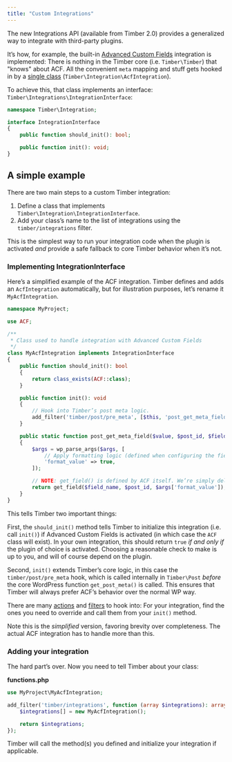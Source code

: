 ```yaml
---
title: "Custom Integrations"
---
```


The new Integrations API (available from Timber 2.0) provides a generalized way to integrate with third-party plugins.

It’s how, for example, the built-in [Advanced Custom Fields](/docs/v2/integrations/advanced-custom-fields/) integration is implemented: There is nothing in the Timber core (i.e. `Timber\Timber`) that "knows" about ACF. All the convenient `meta` mapping and stuff gets hooked in by a [single class](https://github.com/timber/timber/blob/2.x/src/Integration/AcfIntegration.php) (`Timber\Integration\AcfIntegration`).

To achieve this, that class implements an interface: `Timber\Integrations\IntegrationInterface`:

```php
namespace Timber\Integration;

interface IntegrationInterface
{
    public function should_init(): bool;

    public function init(): void;
}
```

## A simple example

There are two main steps to a custom Timber integration:

1. Define a class that implements `Timber\Integration\IntegrationInterface`.
2. Add your class’s name to the list of integrations using the `timber/integrations` filter.

This is the simplest way to run your integration code when the plugin is activated _and_ provide a safe fallback to core Timber behavior when it’s not.

### Implementing IntegrationInterface

Here’s a simplified example of the ACF integration. Timber defines and adds an `AcfIntegration` automatically, but for illustration purposes, let’s rename it `MyAcfIntegration`.

```php
namespace MyProject;

use ACF;

/**
 * Class used to handle integration with Advanced Custom Fields
 */
class MyAcfIntegration implements IntegrationInterface
{
    public function should_init(): bool
    {
        return class_exists(ACF::class);
    }

    public function init(): void
    {
        // Hook into Timber’s post meta logic.
        add_filter('timber/post/pre_meta', [$this, 'post_get_meta_field'], 10, 5);
    }

    public static function post_get_meta_field($value, $post_id, $field_name, $post, $args)
    {
        $args = wp_parse_args($args, [
            // Apply formatting logic (defined when configuring the field).
            'format_value' => true,
        ]);

        // NOTE: get_field() is defined by ACF itself. We’re simply delegating.
        return get_field($field_name, $post_id, $args['format_value']);
    }
}
```

This tells Timber two important things:

First, the `should_init()` method tells Timber to initialize this integration (i.e. call `init()`) if Advanced Custom Fields is activated (in which case the `ACF` class will exist). In your own integration, this should return `true` _if and only if_ the plugin of choice is activated. Choosing a reasonable check to make is up to you, and will of course depend on the plugin.

Second, `init()` extends Timber’s core logic, in this case the `timber/post/pre_meta` hook, which is called internally in `Timber\Post` _before_ the core WordPress function `get_post_meta()` is called. This ensures that Timber will always prefer ACF’s behavior over the normal WP way.

There are many [actions](/docs/v2/hooks/actions) and [filters](/docs/v2/hooks/filters) to hook into: For your integration, find the ones you need to override and call them from your `init()` method.

Note this is the _simplified_ version, favoring brevity over completeness. The actual ACF integration has to handle more than this.

### Adding your integration

The hard part’s over. Now you need to tell Timber about your class:

**functions.php**

```php
use MyProject\MyAcfIntegration;

add_filter('timber/integrations', function (array $integrations): array {
    $integrations[] = new MyAcfIntegration();

    return $integrations;
});
```

Timber will call the method(s) you defined and initialize your integration if applicable.
